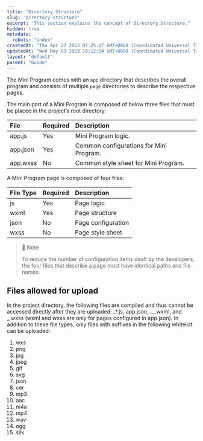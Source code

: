 ```yaml
---
title: "Directory Structure"
slug: "directory-structure"
excerpt: "This section explains the concept of Directory Structure."
hidden: true
metadata: 
  robots: "index"
createdAt: "Thu Apr 27 2023 07:25:27 GMT+0000 (Coordinated Universal Time)"
updatedAt: "Wed May 03 2023 10:12:54 GMT+0000 (Coordinated Universal Time)"
layout: "default"
parent: "Guide"
---
```

The Mini Program comes with an `app` directory that describes the overall program and consists of multiple `page` directories to describe the respective pages.

The main part of a Mini Program is composed of below three files that must be placed in the project’s root directory:

| File     | Required | Description                             |
| :------- | :------- | :-------------------------------------- |
| app.js   | Yes      | Mini Program logic.                     |
| app.json | Yes      | Common configurations for Mini Program. |
| app.wxss | No       | Common style sheet for Mini Program.    |

A Mini Program page is composed of four files:

| File Type | Required | Description        |
| :-------- | :------- | :----------------- |
| js        | Yes      | Page logic         |
| wxml      | Yes      | Page structure     |
| json      | No       | Page configuration |
| wxss      | No       | Page style sheet   |

> 📘 Note
> 
> To reduce the number of configuration items dealt by the developers, the four files that describe a page must have identical paths and file names.

## Files allowed for upload

In the project directory, the following files are compiled and thus cannot be accessed directly after they are uploaded: _\*.js, app.json, \_\_.wxml, and _.wxss (wxml and wxss are only for pages configured in app.json). In addition to these file types, only files with suffixes in the following whitelist can be uploaded:

1. wxs
2. png
3. jpg
4. jpeg
5. gif
6. svg
7. json
8. cer
9. mp3
10. aac
11. m4a
12. mp4
13. wav
14. ogg
15. silk
